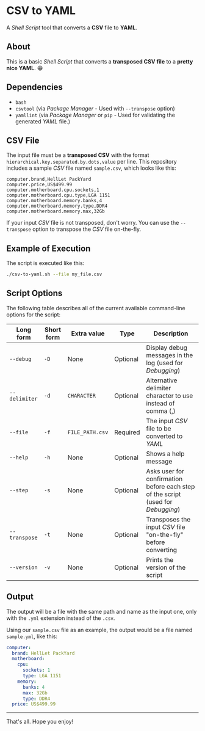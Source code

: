 # CSV to YAML

A *Shell Script* tool that converts a **CSV** file to **YAML**.

## About

This is a basic *Shell Script* that converts a **transposed CSV file** to a **pretty nice YAML**. :grin:

## Dependencies

- `bash`
- `csvtool` (via *Package Manager* - Used with `--transpose` option)
- `yamllint` (via *Package Manager* or `pip` - Used for validating the generated *YAML* file.)

## CSV File

The input file must be a **transposed CSV** with the format `hierarchical.key.separated.by.dots,value` per line. This repository includes a sample *CSV* file named `sample.csv`, which looks like this:

```csv
computer.brand,HellLet PackYard
computer.price,US$499.99
computer.motherboard.cpu.sockets,1
computer.motherboard.cpu.type,LGA 1151
computer.motherboard.memory.banks,4
computer.motherboard.memory.type,DDR4
computer.motherboard.memory.max,32Gb
```

If your input *CSV* file is not transposed, don't worry. You can use the `--transpose` option to transpose the *CSV* file on-the-fly.

## Example of Execution

The script is executed like this:

```bash
./csv-to-yaml.sh --file my_file.csv
```

## Script Options

The following table describes all of the current available command-line options for the script:

| **Long form** | **Short form**  | **Extra value**  | **Type**  | **Description**                                                                   |
| ------------- | --------------- | ---------------- | --------- | --------------------------------------------------------------------------------- |
| `--debug`     | `-D`            | None             | Optional  | Display debug messages in the log (used for *Debugging*)                          |
| `--delimiter` | `-d`            | `CHARACTER`      | Optional  | Alternative delimiter character to use instead of comma (,)                       |
| `--file`      | `-f`            | `FILE_PATH.csv`  | Required  | The input *CSV* file to be converted to *YAML*                                    |
| `--help`      | `-h`            | None             | Optional  | Shows a help message                                                              |
| `--step`      | `-s`            | None             | Optional  | Asks user for confirmation before each step of the script (used for *Debugging*)  |
| `--transpose` | `-t`            | None             | Optional  | Transposes the input *CSV* file "on-the-fly" before converting                    |
| `--version`   | `-v`            | None             | Optional  | Prints the version of the script                                                  |

## Output

The output will be a file with the same path and name as the input one, only with the `.yml` extension instead of the `.csv`.

Using our `sample.csv` file as an example, the output would be a file named `sample.yml`, like this:

```yaml
computer:
  brand: HellLet PackYard
  motherboard:
    cpu:
      sockets: 1
      type: LGA 1151
    memory:
      banks: 4
      max: 32Gb
      type: DDR4
  price: US$499.99
```

___

That's all. Hope you enjoy!
